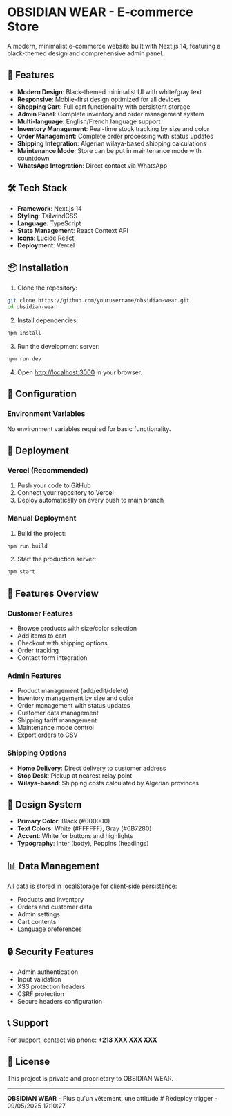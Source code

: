 ﻿# OBSIDIAN WEAR - E-commerce Store

A modern, minimalist e-commerce website built with Next.js 14, featuring a black-themed design and comprehensive admin panel.

## 🚀 Features

- **Modern Design**: Black-themed minimalist UI with white/gray text
- **Responsive**: Mobile-first design optimized for all devices
- **Shopping Cart**: Full cart functionality with persistent storage
- **Admin Panel**: Complete inventory and order management system
- **Multi-language**: English/French language support
- **Inventory Management**: Real-time stock tracking by size and color
- **Order Management**: Complete order processing with status updates
- **Shipping Integration**: Algerian wilaya-based shipping calculations
- **Maintenance Mode**: Store can be put in maintenance mode with countdown
- **WhatsApp Integration**: Direct contact via WhatsApp

## 🛠️ Tech Stack

- **Framework**: Next.js 14
- **Styling**: TailwindCSS
- **Language**: TypeScript
- **State Management**: React Context API
- **Icons**: Lucide React
- **Deployment**: Vercel

## 📦 Installation

1. Clone the repository:
```bash
git clone https://github.com/yourusername/obsidian-wear.git
cd obsidian-wear
```

2. Install dependencies:
```bash
npm install
```

3. Run the development server:
```bash
npm run dev
```

4. Open [http://localhost:3000](http://localhost:3000) in your browser.

## 🔧 Configuration



### Environment Variables
No environment variables required for basic functionality.

## 🚀 Deployment

### Vercel (Recommended)

1. Push your code to GitHub
2. Connect your repository to Vercel
3. Deploy automatically on every push to main branch

### Manual Deployment

1. Build the project:
```bash
npm run build
```

2. Start the production server:
```bash
npm start
```

## 📱 Features Overview

### Customer Features
- Browse products with size/color selection
- Add items to cart
- Checkout with shipping options
- Order tracking
- Contact form integration

### Admin Features
- Product management (add/edit/delete)
- Inventory management by size and color
- Order management with status updates
- Customer data management
- Shipping tariff management
- Maintenance mode control
- Export orders to CSV

### Shipping Options
- **Home Delivery**: Direct delivery to customer address
- **Stop Desk**: Pickup at nearest relay point
- **Wilaya-based**: Shipping costs calculated by Algerian provinces

## 🎨 Design System

- **Primary Color**: Black (#000000)
- **Text Colors**: White (#FFFFFF), Gray (#6B7280)
- **Accent**: White for buttons and highlights
- **Typography**: Inter (body), Poppins (headings)

## 📊 Data Management

All data is stored in localStorage for client-side persistence:
- Products and inventory
- Orders and customer data
- Admin settings
- Cart contents
- Language preferences

## 🔒 Security Features

- Admin authentication
- Input validation
- XSS protection headers
- CSRF protection
- Secure headers configuration

## 📞 Support

For support, contact via phone: **+213 XXX XXX XXX**

## 📄 License

This project is private and proprietary to OBSIDIAN WEAR.

---


**OBSIDIAN WEAR** - Plus qu'un vêtement, une attitude
#   R e d e p l o y   t r i g g e r   -   0 9 / 0 5 / 2 0 2 5   1 7 : 1 0 : 2 7  
 